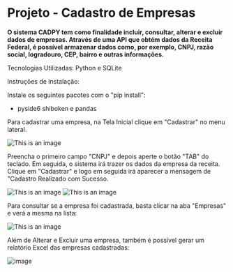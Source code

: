 # Projeto - Cadastro de Empresas
**O sistema CADPY tem como finalidade incluir, consultar, alterar e excluir dados de empresas. Através de uma API que obtém dados da Receita Federal, é possível armazenar dados como, por exemplo, CNPJ, razão social, logradouro, CEP, bairro e outras informações.**

Tecnologias Utilizadas: Python e SQLite

Instruções de instalação:

Instale os seguintes pacotes com o "pip install":
- pyside6 shiboken e pandas

Para cadastrar uma empresa, na Tela Inicial clique em "Cadastrar" no menu lateral.

![This is an image](https://i.imgur.com/cfyiBv4.png)

Preencha o primeiro campo "CNPJ" e depois aperte o botão "TAB" do teclado. Em seguida, o sistema irá trazer os dados da empresa da receita. Clique em "Cadastrar" e logo em seguida irá aparecer a mensagem de "Cadastro Realizado com Sucesso.

![This is an image](https://i.imgur.com/GPjTzRK.png)
![This is an image](https://i.imgur.com/l9ouzZf.png)

Para consultar se a empresa foi cadastrada, basta clicar na aba "Empresas" e verá a mesma na lista:

![This is an image](https://i.imgur.com/dvoEvu4.png)

Além de Alterar e Excluir uma empresa, também é possível gerar um relatório Excel das empresas cadastradas:

![image](https://user-images.githubusercontent.com/15828302/189765788-248452b6-a225-4315-8d7c-f3010b51b47d.png)

